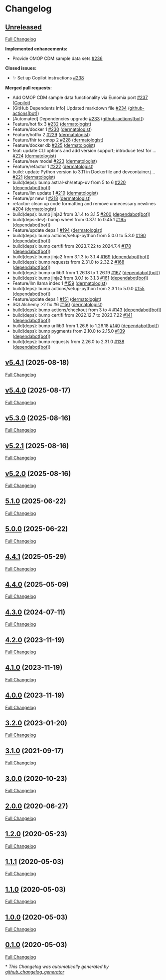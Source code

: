 # Changelog

## [Unreleased](https://github.com/dermatologist/pyomop/tree/HEAD)

[Full Changelog](https://github.com/dermatologist/pyomop/compare/v5.4.1...HEAD)

**Implemented enhancements:**

- Provide OMOP CDM sample data sets [\#236](https://github.com/dermatologist/pyomop/issues/236)

**Closed issues:**

- ✨ Set up Copilot instructions [\#238](https://github.com/dermatologist/pyomop/issues/238)

**Merged pull requests:**

- Add OMOP CDM sample data functionality via Eunomia port [\#237](https://github.com/dermatologist/pyomop/pull/237) ([Copilot](https://github.com/apps/copilot-swe-agent))
- \[GitHub Dependents Info\] Updated markdown file [\#234](https://github.com/dermatologist/pyomop/pull/234) ([github-actions[bot]](https://github.com/apps/github-actions))
- \[Automated\] Dependencies upgrade [\#233](https://github.com/dermatologist/pyomop/pull/233) ([github-actions[bot]](https://github.com/apps/github-actions))
- Feature/hot fix 3 [\#232](https://github.com/dermatologist/pyomop/pull/232) ([dermatologist](https://github.com/dermatologist))
- Feature/docker 1 [\#230](https://github.com/dermatologist/pyomop/pull/230) ([dermatologist](https://github.com/dermatologist))
- Feature/hotfix 2 [\#229](https://github.com/dermatologist/pyomop/pull/229) ([dermatologist](https://github.com/dermatologist))
- Feature/fhir to omop 2 [\#228](https://github.com/dermatologist/pyomop/pull/228) ([dermatologist](https://github.com/dermatologist))
- Feature/docker db [\#225](https://github.com/dermatologist/pyomop/pull/225) ([dermatologist](https://github.com/dermatologist))
- feat: update CLI options and add version support; introduce test for … [\#224](https://github.com/dermatologist/pyomop/pull/224) ([dermatologist](https://github.com/dermatologist))
- Feature/new model [\#223](https://github.com/dermatologist/pyomop/pull/223) ([dermatologist](https://github.com/dermatologist))
- Feature/refactor 1 [\#222](https://github.com/dermatologist/pyomop/pull/222) ([dermatologist](https://github.com/dermatologist))
- build: update Python version to 3.11 in Dockerfile and devcontainer.j… [\#221](https://github.com/dermatologist/pyomop/pull/221) ([dermatologist](https://github.com/dermatologist))
- build\(deps\): bump astral-sh/setup-uv from 5 to 6 [\#220](https://github.com/dermatologist/pyomop/pull/220) ([dependabot[bot]](https://github.com/apps/dependabot))
- Feature/llm update 1 [\#219](https://github.com/dermatologist/pyomop/pull/219) ([dermatologist](https://github.com/dermatologist))
- Feature/pr new 1 [\#218](https://github.com/dermatologist/pyomop/pull/218) ([dermatologist](https://github.com/dermatologist))
- refactor: clean up code formatting and remove unnecessary newlines [\#204](https://github.com/dermatologist/pyomop/pull/204) ([dermatologist](https://github.com/dermatologist))
- build\(deps\): bump jinja2 from 3.1.4 to 3.1.5 [\#200](https://github.com/dermatologist/pyomop/pull/200) ([dependabot[bot]](https://github.com/apps/dependabot))
- build\(deps-dev\): bump wheel from 0.37.1 to 0.45.1 [\#195](https://github.com/dermatologist/pyomop/pull/195) ([dependabot[bot]](https://github.com/apps/dependabot))
- Feature/update deps 1 [\#194](https://github.com/dermatologist/pyomop/pull/194) ([dermatologist](https://github.com/dermatologist))
- build\(deps\): bump actions/setup-python from 5.0.0 to 5.3.0 [\#190](https://github.com/dermatologist/pyomop/pull/190) ([dependabot[bot]](https://github.com/apps/dependabot))
- build\(deps\): bump certifi from 2023.7.22 to 2024.7.4 [\#178](https://github.com/dermatologist/pyomop/pull/178) ([dependabot[bot]](https://github.com/apps/dependabot))
- build\(deps\): bump jinja2 from 3.1.3 to 3.1.4 [\#169](https://github.com/dermatologist/pyomop/pull/169) ([dependabot[bot]](https://github.com/apps/dependabot))
- build\(deps\): bump requests from 2.31.0 to 2.32.2 [\#168](https://github.com/dermatologist/pyomop/pull/168) ([dependabot[bot]](https://github.com/apps/dependabot))
- build\(deps\): bump urllib3 from 1.26.18 to 1.26.19 [\#167](https://github.com/dermatologist/pyomop/pull/167) ([dependabot[bot]](https://github.com/apps/dependabot))
- build\(deps\): bump jinja2 from 3.0.1 to 3.1.3 [\#161](https://github.com/dermatologist/pyomop/pull/161) ([dependabot[bot]](https://github.com/apps/dependabot))
- Feature/llm llama index 1 [\#159](https://github.com/dermatologist/pyomop/pull/159) ([dermatologist](https://github.com/dermatologist))
- build\(deps\): bump actions/setup-python from 2.3.1 to 5.0.0 [\#155](https://github.com/dermatologist/pyomop/pull/155) ([dependabot[bot]](https://github.com/apps/dependabot))
- Feature/update deps 1 [\#151](https://github.com/dermatologist/pyomop/pull/151) ([dermatologist](https://github.com/dermatologist))
- SQLAlchemy \>2 fix \#6 [\#150](https://github.com/dermatologist/pyomop/pull/150) ([dermatologist](https://github.com/dermatologist))
- build\(deps\): bump actions/checkout from 3 to 4 [\#143](https://github.com/dermatologist/pyomop/pull/143) ([dependabot[bot]](https://github.com/apps/dependabot))
- build\(deps\): bump certifi from 2022.12.7 to 2023.7.22 [\#141](https://github.com/dermatologist/pyomop/pull/141) ([dependabot[bot]](https://github.com/apps/dependabot))
- build\(deps\): bump urllib3 from 1.26.6 to 1.26.18 [\#140](https://github.com/dermatologist/pyomop/pull/140) ([dependabot[bot]](https://github.com/apps/dependabot))
- build\(deps\): bump pygments from 2.10.0 to 2.15.0 [\#139](https://github.com/dermatologist/pyomop/pull/139) ([dependabot[bot]](https://github.com/apps/dependabot))
- build\(deps\): bump requests from 2.26.0 to 2.31.0 [\#138](https://github.com/dermatologist/pyomop/pull/138) ([dependabot[bot]](https://github.com/apps/dependabot))

## [v5.4.1](https://github.com/dermatologist/pyomop/tree/v5.4.1) (2025-08-18)

[Full Changelog](https://github.com/dermatologist/pyomop/compare/v5.4.0...v5.4.1)

## [v5.4.0](https://github.com/dermatologist/pyomop/tree/v5.4.0) (2025-08-17)

[Full Changelog](https://github.com/dermatologist/pyomop/compare/v5.3.0...v5.4.0)

## [v5.3.0](https://github.com/dermatologist/pyomop/tree/v5.3.0) (2025-08-16)

[Full Changelog](https://github.com/dermatologist/pyomop/compare/v5.2.1...v5.3.0)

## [v5.2.1](https://github.com/dermatologist/pyomop/tree/v5.2.1) (2025-08-16)

[Full Changelog](https://github.com/dermatologist/pyomop/compare/v5.2.0...v5.2.1)

## [v5.2.0](https://github.com/dermatologist/pyomop/tree/v5.2.0) (2025-08-16)

[Full Changelog](https://github.com/dermatologist/pyomop/compare/5.1.0...v5.2.0)

## [5.1.0](https://github.com/dermatologist/pyomop/tree/5.1.0) (2025-06-22)

[Full Changelog](https://github.com/dermatologist/pyomop/compare/5.0.0...5.1.0)

## [5.0.0](https://github.com/dermatologist/pyomop/tree/5.0.0) (2025-06-22)

[Full Changelog](https://github.com/dermatologist/pyomop/compare/4.4.1...5.0.0)

## [4.4.1](https://github.com/dermatologist/pyomop/tree/4.4.1) (2025-05-29)

[Full Changelog](https://github.com/dermatologist/pyomop/compare/4.4.0...4.4.1)

## [4.4.0](https://github.com/dermatologist/pyomop/tree/4.4.0) (2025-05-09)

[Full Changelog](https://github.com/dermatologist/pyomop/compare/4.3.0...4.4.0)

## [4.3.0](https://github.com/dermatologist/pyomop/tree/4.3.0) (2024-07-11)

[Full Changelog](https://github.com/dermatologist/pyomop/compare/4.2.0...4.3.0)

## [4.2.0](https://github.com/dermatologist/pyomop/tree/4.2.0) (2023-11-19)

[Full Changelog](https://github.com/dermatologist/pyomop/compare/4.1.0...4.2.0)

## [4.1.0](https://github.com/dermatologist/pyomop/tree/4.1.0) (2023-11-19)

[Full Changelog](https://github.com/dermatologist/pyomop/compare/4.0.0...4.1.0)

## [4.0.0](https://github.com/dermatologist/pyomop/tree/4.0.0) (2023-11-19)

[Full Changelog](https://github.com/dermatologist/pyomop/compare/3.2.0...4.0.0)

## [3.2.0](https://github.com/dermatologist/pyomop/tree/3.2.0) (2023-01-20)

[Full Changelog](https://github.com/dermatologist/pyomop/compare/3.1.0...3.2.0)

## [3.1.0](https://github.com/dermatologist/pyomop/tree/3.1.0) (2021-09-17)

[Full Changelog](https://github.com/dermatologist/pyomop/compare/3.0.0...3.1.0)

## [3.0.0](https://github.com/dermatologist/pyomop/tree/3.0.0) (2020-10-23)

[Full Changelog](https://github.com/dermatologist/pyomop/compare/2.0.0...3.0.0)

## [2.0.0](https://github.com/dermatologist/pyomop/tree/2.0.0) (2020-06-27)

[Full Changelog](https://github.com/dermatologist/pyomop/compare/1.2.0...2.0.0)

## [1.2.0](https://github.com/dermatologist/pyomop/tree/1.2.0) (2020-05-23)

[Full Changelog](https://github.com/dermatologist/pyomop/compare/1.1.1...1.2.0)

## [1.1.1](https://github.com/dermatologist/pyomop/tree/1.1.1) (2020-05-03)

[Full Changelog](https://github.com/dermatologist/pyomop/compare/1.1.0...1.1.1)

## [1.1.0](https://github.com/dermatologist/pyomop/tree/1.1.0) (2020-05-03)

[Full Changelog](https://github.com/dermatologist/pyomop/compare/1.0.0...1.1.0)

## [1.0.0](https://github.com/dermatologist/pyomop/tree/1.0.0) (2020-05-03)

[Full Changelog](https://github.com/dermatologist/pyomop/compare/0.1.0...1.0.0)

## [0.1.0](https://github.com/dermatologist/pyomop/tree/0.1.0) (2020-05-03)

[Full Changelog](https://github.com/dermatologist/pyomop/compare/c647331d8bcb13f0353f85a49ed552294631fee3...0.1.0)



\* *This Changelog was automatically generated by [github_changelog_generator](https://github.com/github-changelog-generator/github-changelog-generator)*

